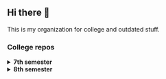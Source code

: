 ## Hi there 👋

This is my organization for college and outdated stuff.

### College repos

<!-- 
<details>
  <summary><b>1st semester</b></summary>
</details>
<details>
  <summary><b>2nd semester</b></summary>
</details>
<details>
  <summary><b>3rd semester</b></summary>
</details>
<details>
  <summary><b>4th semester</b></summary>
</details>
<details>
  <summary><b>5th semester</b></summary>
</details>
<details>
  <summary><b>6th semester</b></summary>
</details> -->
<details>
  <summary><b>7th semester</b></summary>

  - [G0005 - Advanced Algorithms](https://github.com/henrilhos-archives/G0005-Advanced-Algorithms)
  - [G0014 - Machine Learning](https://github.com/henrilhos-archives/G0014-Machine-Learning)
  - [Collaborative Learning Project - Song Recommendation](https://github.com/henrilhos-archives/Song-Recommendation)
</details>
<details>
  <summary><b>8th semester</b></summary>
  
  - [G0033 - Data Science](https://github.com/henrilhos-archives/G0033-Data-Science)
</details>
